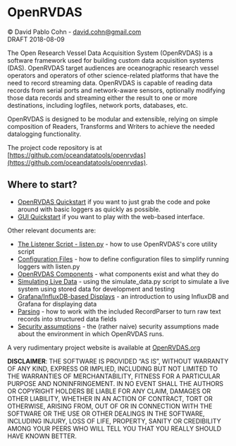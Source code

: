 # OpenRVDAS
© David Pablo Cohn - david.cohn@gmail.com  
DRAFT 2018-08-09

The Open Research Vessel Data Acquisition System (OpenRVDAS) is a software framework used for building custom data acquisition systems (DAS). OpenRVDAS target audiences are oceanographic research vessel operators and operators of other science-related platforms that have the need to record streaming data. OpenRVDAS is capable of reading data records from serial ports and network-aware sensors, optionally modifying those data records and streaming either the result to one or more destinations, including logfiles, network ports, databases, etc.

OpenRVDAS is designed to be modular and extensible, relying on simple composition of Readers, Transforms and Writers to achieve the needed datalogging functionality.

The project code repository is at [https://github.com/oceandatatools/openrvdas](https://github.com/oceandatatools/openrvdas).

## Where to start?
* [OpenRVDAS Quickstart](quickstart.md) if you want to just grab the code and poke around with basic loggers as quickly as possible.
* [GUI Quickstart](quickstart_gui.md) if you want to play with the web-based interface.

Other relevant documents are:

* [The Listener Script - listen.py](listen_py.md) - how to use OpenRVDAS's core utility script
* [Configuration Files](configuration_files.md) - how to define configuration files to simplify running loggers with listen.py
* [OpenRVDAS Components](components.md) - what components exist and what they do
* [Simulating Live Data](simulating_live_data.md) - using the simulate_data.py script to simulate a live system using stored data for development and testing
* [Grafana/InfluxDB-based Displays](grafana_displays.md) - an introduction to using InfluxDB and Grafana for displaying data
* [Parsing](parsing.md) - how to work with the included RecordParser to turn raw text records into structured data fields
* [Security assumptions](security.md) - the (rather naive) security assumptions made about the environment in which OpenRVDAS runs.

A very rudimentary project website is available at [OpenRVDAS.org](http://openrvdas.org)

**DISCLAIMER**: THE SOFTWARE IS PROVIDED “AS IS”, WITHOUT WARRANTY OF
ANY KIND, EXPRESS OR IMPLIED, INCLUDING BUT NOT LIMITED TO THE
WARRANTIES OF MERCHANTABILITY, FITNESS FOR A PARTICULAR PURPOSE AND
NONINFRINGEMENT. IN NO EVENT SHALL THE AUTHORS OR COPYRIGHT HOLDERS BE
LIABLE FOR ANY CLAIM, DAMAGES OR OTHER LIABILITY, WHETHER IN AN ACTION
OF CONTRACT, TORT OR OTHERWISE, ARISING FROM, OUT OF OR IN CONNECTION
WITH THE SOFTWARE OR THE USE OR OTHER DEALINGS IN THE SOFTWARE,
INCLUDING INJURY, LOSS OF LIFE, PROPERTY, SANITY OR CREDIBILITY AMONG
YOUR PEERS WHO WILL TELL YOU THAT YOU REALLY SHOULD HAVE KNOWN BETTER.
